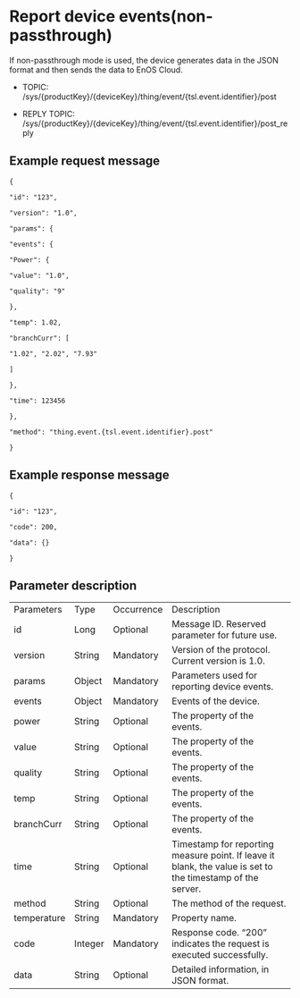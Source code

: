 # Report device events​ (non-passthrough)

If non-passthrough mode is used, the device generates data in the JSON
format and then sends the data to EnOS Cloud.

- TOPIC: /sys/{productKey}/{deviceKey}/thing/event/{tsl.event.identifier}/post

- REPLY TOPIC: /sys/{productKey}/{deviceKey}/thing/event/{tsl.event.identifier}/post_reply

## Example request message

```
{

"id": "123",

"version": "1.0",

"params": {

"events": {

"Power": {

"value": "1.0",

"quality": "9"

},

"temp": 1.02,

"branchCurr": [

"1.02", "2.02", "7.93"

]

},

"time": 123456

},

"method": "thing.event.{tsl.event.identifier}.post"

}
```

## Example response message

```
{

"id": "123",

"code": 200,

"data": {}

}
```

## Parameter description

<table>
  <tr>
    <td>Parameters</td>
    <td>Type</td>
    <td>Occurrence </td>
    <td>Description</td>
  </tr>
  <tr>
    <td>id</td>
    <td>Long</td>
    <td>Optional</td>
    <td>Message ID. Reserved parameter for future use.</td>
  </tr>
  <tr>
    <td>version</td>
    <td>String</td>
    <td>Mandatory</td>
    <td>Version of the protocol. Current version is   1.0.</td>
  </tr>
  <tr>
    <td>params</td>
    <td>Object</td>
    <td>Mandatory</td>
    <td>Parameters used for reporting device events.</td>
  </tr>
  <tr>
    <td>events</td>
    <td>Object</td>
    <td>Mandatory</td>
    <td>Events of the device.</td>
  </tr>
  <tr>
    <td>power</td>
    <td>String</td>
    <td>Optional</td>
    <td>The property of the events.</td>
  </tr>
  <tr>
    <td>value</td>
    <td>String</td>
    <td>Optional</td>
    <td>The property of the events.</td>
  </tr>
  <tr>
    <td>quality</td>
    <td>String</td>
    <td>Optional</td>
    <td>The property of the events.</td>
  </tr>
  <tr>
    <td>temp</td>
    <td>String</td>
    <td>Optional</td>
    <td>The property of the events.</td>
  </tr>
  <tr>
    <td>branchCurr</td>
    <td>String</td>
    <td>Optional</td>
    <td>The property of the events.</td>
  </tr>
  <tr>
    <td>time</td>
    <td>String</td>
    <td>Optional</td>
    <td>Timestamp for reporting measure point. If leave   it blank, the value is set to the timestamp of the server.</td>
  </tr>
  <tr>
    <td>method</td>
    <td>String</td>
    <td>Optional</td>
    <td>The method of the request.</td>
  </tr>
  <tr>
    <td>temperature</td>
    <td>String</td>
    <td>Mandatory</td>
    <td>Property name.</td>
  </tr>
  <tr>
    <td>code</td>
    <td>Integer</td>
    <td>Mandatory</td>
    <td>Response code. &ldquo;200&rdquo; indicates the request is executed successfully. </td>
  </tr>
  <tr>
    <td>data</td>
    <td>String</td>
    <td>Optional</td>
    <td>Detailed information, in JSON format.</td>
  </tr>
</table>
